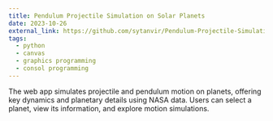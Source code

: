 ```yaml
---
title: Pendulum Projectile Simulation on Solar Planets
date: 2023-10-26
external_link: https://github.com/sytanvir/Pendulum-Projectile-Simulation-on-Solar-Planets.git
tags:
  - python
  - canvas
  - graphics programming
  - consol programming
---
```


The web app simulates projectile and pendulum motion on planets, offering key dynamics and planetary details using NASA data. Users can select a planet, view its information, and explore motion simulations.

<!--more-->
